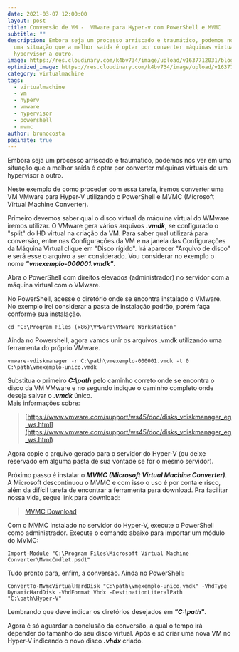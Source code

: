 ```yaml
---
date: 2021-03-07 12:00:00
layout: post
title: Conversão de VM -  VMware para Hyper-v com PowerShell e MVMC
subtitle: ""
description: Embora seja um processo arriscado e traumático, podemos nos ver em
  uma situação que a melhor saída é optar por converter máquinas virtuais de um
  hypervisor a outro.
image: https://res.cloudinary.com/k4bv734/image/upload/v1637712031/blog/vmware-hyperv_lmmzeg.jpg
optimized_image: https://res.cloudinary.com/k4bv734/image/upload/v1637712031/blog/vmware-hyperv-optimized_cabw1p.jpg
category: virtualmachine
tags:
  - virtualmachine
  - vm
  - hyperv
  - vmware
  - hypervisor
  - powershell
  - mvmc
author: brunocosta
paginate: true
---
```

Embora seja um processo arriscado e traumático, podemos nos ver em uma situação que a melhor saída é optar por converter máquinas virtuais de um hypervisor a outro.

Neste exemplo de como proceder com essa tarefa, iremos converter uma VM VMware para Hyper-V utilizando o PowerShell e MVMC (Microsoft Virtual Machine Converter).

Primeiro devemos saber qual o disco virtual da máquina virtual do WMware iremos utilizar. O VMware gera vários arquivos ***.vmdk***, se configurado o "split" do HD virtual na criação da VM. Para saber qual utilizará para conversão, entre nas Configurações da VM e na janela das Configurações da Máquina Virtual clique em "Disco rígido". Irá aparecer "Arquivo de disco" e será esse o arquivo a ser considerado. Vou considerar no exemplo o nome ***"vmexemplo-000001.vmdk"***.

Abra o PowerShell com direitos elevados (administrador) no servidor com a máquina virtual com o VMware.

No PowerShell, acesse o diretório onde se encontra instalado o VMware. No exemplo irei considerar a pasta de instalação padrão, porém faça conforme sua instalação.  
```
cd "C:\Program Files (x86)\VMware\VMware Workstation"
```

Ainda no Powershell, agora vamos unir os arquivos .vmdk utilizando uma ferramenta do próprio VMware.  
```
vmware-vdiskmanager -r C:\path\vmexemplo-000001.vmdk -t 0 C:\path\vmexemplo-unico.vmdk
```

Substitua o primeiro ***C:\path*** pelo caminho correto onde se encontra o disco da VM VMware e no segundo indique o caminho completo onde deseja salvar o ***.vmdk*** único.  
Mais informações sobre:  
> [https://www.vmware.com/support/ws45/doc/disks_vdiskmanager_eg_ws.html](https://www.vmware.com/support/ws45/doc/disks_vdiskmanager_eg_ws.html)

Agora copie o arquivo gerado para o servidor do Hyper-V (ou deixe reservado em alguma pasta de sua vontade se for o mesmo servidor).  

Próximo passo é instalar o ***MVMC (Microsoft Virtual Machine Converter)***. A Microsoft descontinuou o MVMC e com isso o uso é por conta e risco, além da difícil tarefa de encontrar a ferramenta para download. Pra facilitar nossa vida, segue link para download: 
> [MVMC Download](http://download.microsoft.com/download/9/1/E/91E9F42C-3F1F-4AD9-92B7-8DD65DA3B0C2/mvmc_setup.msi)

Com o MVMC instalado no servidor do Hyper-V, execute o PowerShell como administrador. Execute o comando abaixo para importar um módulo do MVMC:  
```
Import-Module "C:\Program Files\Microsoft Virtual Machine Converter\MvmcCmdlet.psd1"
```

Tudo pronto para, enfim, a conversão. Ainda no PowerShell:  
```
ConvertTo-MvmcVirtualHardDisk "C:\path\vmexemplo-unico.vmdk" -VhdType DynamicHardDisk -VhdFormat Vhdx -DestinationLiteralPath "C:\path\Hyper-V"
```
Lembrando que deve indicar os diretórios desejados em ***"C:\path"***.

Agora é só aguardar a conclusão da conversão, a qual o tempo irá depender do tamanho do seu disco virtual. Após é só criar uma nova VM no Hyper-V indicando o novo disco ***.vhdx*** criado.
